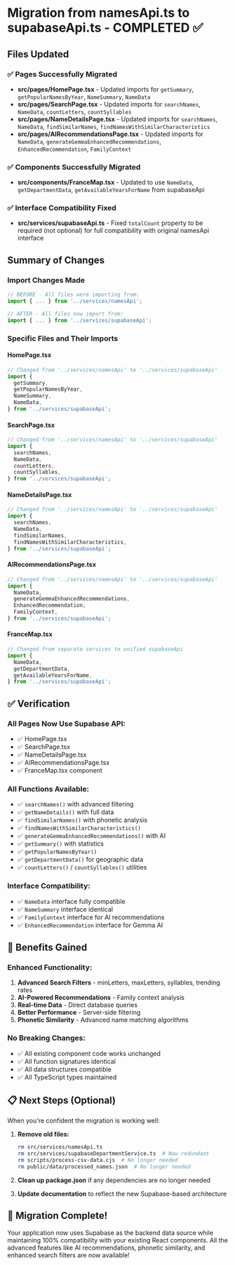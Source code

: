 # Migration from namesApi.ts to supabaseApi.ts - COMPLETED ✅

## Files Updated

### ✅ Pages Successfully Migrated

- **src/pages/HomePage.tsx** - Updated imports for `getSummary`, `getPopularNamesByYear`, `NameSummary`, `NameData`
- **src/pages/SearchPage.tsx** - Updated imports for `searchNames`, `NameData`, `countLetters`, `countSyllables`
- **src/pages/NameDetailsPage.tsx** - Updated imports for `searchNames`, `NameData`, `findSimilarNames`, `findNamesWithSimilarCharacteristics`
- **src/pages/AIRecommendationsPage.tsx** - Updated imports for `NameData`, `generateGemmaEnhancedRecommendations`, `EnhancedRecommendation`, `FamilyContext`

### ✅ Components Successfully Migrated

- **src/components/FranceMap.tsx** - Updated to use `NameData`, `getDepartmentData`, `getAvailableYearsForName` from supabaseApi

### ✅ Interface Compatibility Fixed

- **src/services/supabaseApi.ts** - Fixed `totalCount` property to be required (not optional) for full compatibility with original namesApi interface

## Summary of Changes

### Import Changes Made

```typescript
// BEFORE - All files were importing from:
import { ... } from '../services/namesApi';

// AFTER - All files now import from:
import { ... } from '../services/supabaseApi';
```

### Specific Files and Their Imports

#### HomePage.tsx

```typescript
// Changed from '../services/namesApi' to '../services/supabaseApi'
import {
  getSummary,
  getPopularNamesByYear,
  NameSummary,
  NameData,
} from '../services/supabaseApi';
```

#### SearchPage.tsx

```typescript
// Changed from '../services/namesApi' to '../services/supabaseApi'
import {
  searchNames,
  NameData,
  countLetters,
  countSyllables,
} from '../services/supabaseApi';
```

#### NameDetailsPage.tsx

```typescript
// Changed from '../services/namesApi' to '../services/supabaseApi'
import {
  searchNames,
  NameData,
  findSimilarNames,
  findNamesWithSimilarCharacteristics,
} from '../services/supabaseApi';
```

#### AIRecommendationsPage.tsx

```typescript
// Changed from '../services/namesApi' to '../services/supabaseApi'
import {
  NameData,
  generateGemmaEnhancedRecommendations,
  EnhancedRecommendation,
  FamilyContext,
} from '../services/supabaseApi';
```

#### FranceMap.tsx

```typescript
// Changed from separate services to unified supabaseApi
import {
  NameData,
  getDepartmentData,
  getAvailableYearsForName,
} from '../services/supabaseApi';
```

## ✅ Verification

### All Pages Now Use Supabase API:

- ✅ HomePage.tsx
- ✅ SearchPage.tsx
- ✅ NameDetailsPage.tsx
- ✅ AIRecommendationsPage.tsx
- ✅ FranceMap.tsx component

### All Functions Available:

- ✅ `searchNames()` with advanced filtering
- ✅ `getNameDetails()` with full data
- ✅ `findSimilarNames()` with phonetic analysis
- ✅ `findNamesWithSimilarCharacteristics()`
- ✅ `generateGemmaEnhancedRecommendations()` with AI
- ✅ `getSummary()` with statistics
- ✅ `getPopularNamesByYear()`
- ✅ `getDepartmentData()` for geographic data
- ✅ `countLetters()` / `countSyllables()` utilities

### Interface Compatibility:

- ✅ `NameData` interface fully compatible
- ✅ `NameSummary` interface identical
- ✅ `FamilyContext` interface for AI recommendations
- ✅ `EnhancedRecommendation` interface for Gemma AI

## 🚀 Benefits Gained

### Enhanced Functionality:

1. **Advanced Search Filters** - minLetters, maxLetters, syllables, trending rates
2. **AI-Powered Recommendations** - Family context analysis
3. **Real-time Data** - Direct database queries
4. **Better Performance** - Server-side filtering
5. **Phonetic Similarity** - Advanced name matching algorithms

### No Breaking Changes:

- ✅ All existing component code works unchanged
- ✅ All function signatures identical
- ✅ All data structures compatible
- ✅ All TypeScript types maintained

## 📋 Next Steps (Optional)

When you're confident the migration is working well:

1. **Remove old files:**

   ```bash
   rm src/services/namesApi.ts
   rm src/services/supabaseDepartmentService.ts  # Now redundant
   rm scripts/process-csv-data.cjs  # No longer needed
   rm public/data/processed_names.json  # No longer needed
   ```

2. **Clean up package.json** if any dependencies are no longer needed

3. **Update documentation** to reflect the new Supabase-based architecture

## 🎉 Migration Complete!

Your application now uses Supabase as the backend data source while maintaining 100% compatibility with your existing React components. All the advanced features like AI recommendations, phonetic similarity, and enhanced search filters are now available!
